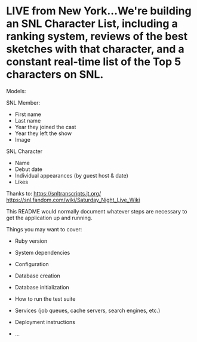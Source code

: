 # LIVE from New York...We're building an SNL Character List, including a ranking system, reviews of the best sketches with that character, and a constant real-time list of the Top 5 characters on SNL. 

Models:

SNL Member:
- First name
- Last name
- Year they joined the cast
- Year they left the show
- Image

SNL Character
- Name
- Debut date
- Individual appearances (by guest host & date)
- Likes

Thanks to: 
https://snltranscripts.jt.org/
https://snl.fandom.com/wiki/Saturday_Night_Live_Wiki


This README would normally document whatever steps are necessary to get the
application up and running.

Things you may want to cover:

* Ruby version

* System dependencies

* Configuration

* Database creation

* Database initialization

* How to run the test suite

* Services (job queues, cache servers, search engines, etc.)

* Deployment instructions

* ...
